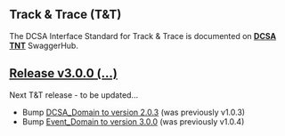 ## Track & Trace (T&T)

The DCSA Interface Standard for Track & Trace is documented on [**DCSA TNT**](https://app.swaggerhub.com/apis/dcsaorg/DCSA_TNT) SwaggerHub.

<a name="v300"></a>[Release v3.0.0 (...)](https://app.swaggerhub.com/apis-docs/dcsaorg/DCSA_TNT/3.0.0)
---
Next T&T release - to be updated...

- Bump [DCSA_Domain to version 2.0.3](https://github.com/dcsaorg/DCSA-OpenAPI/tree/master/domain/dcsa#v200) (was previously v1.0.3)
- Bump [Event_Domain to version 3.0.0](https://github.com/dcsaorg/DCSA-OpenAPI/tree/master/domain/event#v200) (was previously v1.0.4)
